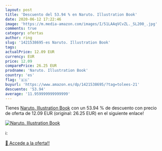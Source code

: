 ```yaml
---
layout: post
title: 'Descuento del 53.94 % en Naruto. Illustration Book'
date: 2020-06-12 17:22:46
image: 'https://m.media-amazon.com/images/I/51LAAqVCvZL._SL200_.jpg'
comments: true
category: ofertas
author: ring
slug: '1421538695-es Naruto. Illustration Book'
tags: 
actualPrice: 12.09 EUR
currency: EUR
price: 12.09
comparePrice: 26.25 EUR
prodname: 'Naruto. Illustration Book'
country: 'es'
flag: '🇪🇸'
buyurl: 'https://www.amazon.es/dp/1421538695/?tag=tolees-21'
descuento: '53.94'
average: '11.959999999999999'
---
```


Tienes [Naruto. Illustration Book](https://www.amazon.es/dp/1421538695/?tag=tolees-21) con un 53.94 % de descuento con precio de oferta de 12.09 EUR (original: 26.25 EUR) en el siguiente enlace!

[![Naruto. Illustration Book](https://m.media-amazon.com/images/I/51LAAqVCvZL._SL200_.jpg)](https://www.amazon.es/dp/1421538695/?tag=tolees-21)

ℹ️:


[🛒 Accede a la oferta!!](https://www.amazon.es/dp/1421538695/?tag=tolees-21)
